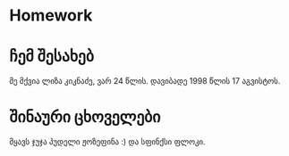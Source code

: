 # Homework

# ჩემ შესახებ
მე მქვია ლიზა კიკნაძე, ვარ 24 წლის. დავიბადე 1998 წლის 17 აგვისტოს. 
# შინაური ცხოველები
მყავს ჯუჯა პუდელი ჟოზეფინა :) და სფინქსი ფლოკი.
